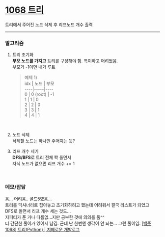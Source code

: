 [1068 트리](https://www.acmicpc.net/problem/1068)  
===========
트리에서 주어진 노드 삭제 후 리프노드 개수 출력  

-----------------------

### 알고리즘  
1. 트리 초기화  
   **부모 노드를 가지고** 트리를 구성해야 함. 특이하고 어려웠음.  
   부모가 -1이면 내가 루트  
   > 예제 1)  
   > idx | 노드 | 부모  
   > ----|-----|----  
   >  0  |  0 (root) | -1  
   >  1  |  1  |  0  
   >  2  |  2  |  0  
   >  3  |  3  |  1  
   >  4  |  4  |  1  
<br/>

2. 노드 삭제  
   삭제할 노드는 하나만 주어지는 듯?  
   
3. 리프 개수 세기  
   **DFS/BFS**로 트리 전체 쫙 돌면서  
   자식 노드가 없으면 리프 개수 += 1  
<br/>

### 메모/잡담  
음... 어려움.. 골드5였음...  
트리를 딕셔너리로 잡아놓고 초기화하려고 했는데 어려워서 결국 리스트가 되었고  
DFS로 돌면서 리프 개수 세는 것도...  
지피티가 푼 거나 다름없...지만  공부한 것에 의의를 둠^^  
더 간단한 풀이가 있어서 남김. 근데 난 한번엔 생각이 안 되는... 그런 풀이임. [[백준 1068] 트리(Python) | 지혜로운 개발로그](https://wiselog.tistory.com/118)
